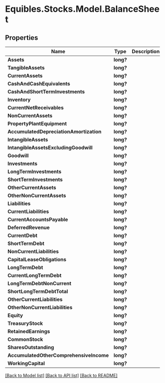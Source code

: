# Equibles.Stocks.Model.BalanceSheet
## Properties

Name | Type | Description | Notes
------------ | ------------- | ------------- | -------------
**Assets** | **long?** |  | [optional] 
**TangibleAssets** | **long?** |  | [optional] 
**CurrentAssets** | **long?** |  | [optional] 
**CashAndCashEquivalents** | **long?** |  | [optional] 
**CashAndShortTermInvestments** | **long?** |  | [optional] 
**Inventory** | **long?** |  | [optional] 
**CurrentNetReceivables** | **long?** |  | [optional] 
**NonCurrentAssets** | **long?** |  | [optional] 
**PropertyPlantEquipment** | **long?** |  | [optional] 
**AccumulatedDepreciationAmortization** | **long?** |  | [optional] 
**IntangibleAssets** | **long?** |  | [optional] 
**IntangibleAssetsExcludingGoodwill** | **long?** |  | [optional] 
**Goodwill** | **long?** |  | [optional] 
**Investments** | **long?** |  | [optional] 
**LongTermInvestments** | **long?** |  | [optional] 
**ShortTermInvestments** | **long?** |  | [optional] 
**OtherCurrentAssets** | **long?** |  | [optional] 
**OtherNonCurrentAssets** | **long?** |  | [optional] 
**Liabilities** | **long?** |  | [optional] 
**CurrentLiabilities** | **long?** |  | [optional] 
**CurrentAccountsPayable** | **long?** |  | [optional] 
**DeferredRevenue** | **long?** |  | [optional] 
**CurrentDebt** | **long?** |  | [optional] 
**ShortTermDebt** | **long?** |  | [optional] 
**NonCurrentLiabilities** | **long?** |  | [optional] 
**CapitalLeaseObligations** | **long?** |  | [optional] 
**LongTermDebt** | **long?** |  | [optional] 
**CurrentLongTermDebt** | **long?** |  | [optional] 
**LongTermDebtNonCurrent** | **long?** |  | [optional] 
**ShortLongTermDebtTotal** | **long?** |  | [optional] 
**OtherCurrentLiabilities** | **long?** |  | [optional] 
**OtherNonCurrentLiabilities** | **long?** |  | [optional] 
**Equity** | **long?** |  | [optional] 
**TreasuryStock** | **long?** |  | [optional] 
**RetainedEarnings** | **long?** |  | [optional] 
**CommonStock** | **long?** |  | [optional] 
**SharesOutstanding** | **long?** |  | [optional] 
**AccumulatedOtherComprehensiveIncome** | **long?** |  | [optional] 
**WorkingCapital** | **long?** |  | [optional] 

[[Back to Model list]](../README.md#documentation-for-models) [[Back to API list]](../README.md#documentation-for-api-endpoints) [[Back to README]](../README.md)

